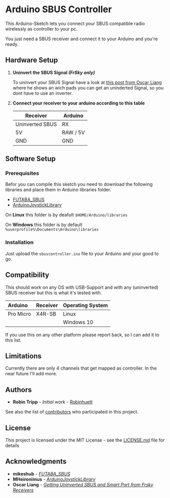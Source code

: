 # Arduino SBUS Controller

This Arduino-Sketch lets you connect your SBUS compatible radio wirelessly as controller to your pc.

You just need a SBUS receiver and connect it to your Arduino and you're ready.

## Hardware Setup

1. **Uninvert the SBUS Signal *(FrSky only)***

   To uninvert your SBUS Signal have a look at [this post from Oscar Liang](https://oscarliang.com/uninverted-sbus-smart-port-frsky-receivers/) where he shows an wich pads you can get an uninderted Signal, so you dont have to use an inverter.

1. **Connect your receiver to your arduino according to this table**

   | Receiver | Arduino |
   | --- | --- |
   | Uninverted SBUS | RX |
   | 5V | RAW / 5V|
   | GND | GND |

## Software Setup

### Prerequisites

Befor you can compile this sketch you need to download the following libraries and place them in Arduino libraries folder.

* [FUTABA_SBUS](https://github.com/mikeshub/FUTABA_SBUS)
* [ArduinoJoystickLibrary](https://github.com/MHeironimus/ArduinoJoystickLibrary)

On **Linux** this folder is by deafult `$HOME/Arduino/libraries`

On **Windows** this folder is by default `%userprofile%\Documents\Arduino\libraries`

### Installation

Just upload the `sbuscontroller.ino` file to your Arduino and your good to go.

## Compatibility

This should work on any OS with USB-Support and with any (uninverted) SBUS receiver but this is what it's tested with.

| Arduino   | Receiver | Operating System |
| :--- | :--- | :--- |
| Pro Micro | X4R-SB   | Linux |
|  |  | Windows 10 |

If you use this on any other platform please report back, so I can add it to this list.

## Limitations

Currently there are only 4 channels that get mapped as controller. In the near future I'll add more.

## Authors

* **Robin Tripp** - *Initial work* - [Robinhuett](https://github.com/Robinhuett)

See also the list of [contributors](https://github.com/Robinhuett/sbuscontroller/contributors) who participated in this project.

## License

This project is licensed under the MIT License - see the [LICENSE.md](LICENSE.md) file for details

## Acknowledgments

* **mikeshub** - *[FUTABA_SBUS](https://github.com/mikeshub/FUTABA_SBUS)*
* **MHeironimus** - *[ArduinoJoystickLibrary](https://github.com/MHeironimus/ArduinoJoystickLibrary)*
* **Oscar Liang** - *[Getting Uninverted SBUS and Smart Port from Frsky Receivers](https://oscarliang.com/uninverted-sbus-smart-port-frsky-receivers/)*